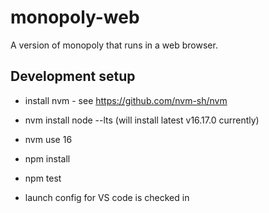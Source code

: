 # monopoly-web
A version of monopoly that runs in a web browser.

## Development setup

- install nvm - see https://github.com/nvm-sh/nvm

- nvm install node --lts (will install latest v16.17.0 currently)

- nvm use 16

- npm install

- npm test

- launch config for VS code is checked in




